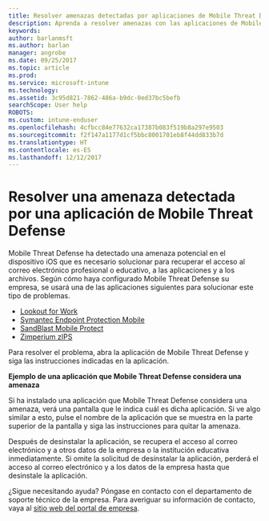 ```yaml
---
title: Resolver amenazas detectadas por aplicaciones de Mobile Threat Defense en iOS | Microsoft Docs
description: Aprenda a resolver amenazas con las aplicaciones de Mobile Threat Defense para iOS.
keywords: 
author: barlanmsft
ms.author: barlan
manager: angrobe
ms.date: 09/25/2017
ms.topic: article
ms.prod: 
ms.service: microsoft-intune
ms.technology: 
ms.assetid: 3c95d821-7862-486a-b9dc-0ed37bc5befb
searchScope: User help
ROBOTS: 
ms.custom: intune-enduser
ms.openlocfilehash: 4cfbcc84e77632ca17387b083f519b8a297e9503
ms.sourcegitcommit: f2f147a1177d1cf5bbc8001701eb8f44dd833b7d
ms.translationtype: HT
ms.contentlocale: es-ES
ms.lasthandoff: 12/12/2017
---
```

# <a name="resolve-a-threat-found-by-a-mobile-threat-defense-app"></a>Resolver una amenaza detectada por una aplicación de Mobile Threat Defense

Mobile Threat Defense ha detectado una amenaza potencial en el dispositivo iOS que es necesario solucionar para recuperar el acceso al correo electrónico profesional o educativo, a las aplicaciones y a los archivos. Según cómo haya configurado Mobile Threat Defense su empresa, se usará una de las aplicaciones siguientes para solucionar este tipo de problemas.


* [Lookout for Work](you-need-to-resolve-a-threat-found-by-lookout-for-work-ios.md)
* [Symantec Endpoint Protection Mobile](you-need-to-resolve-a-threat-found-by-skycure-ios.md)
* [SandBlast Mobile Protect](you-need-to-resolve-a-threat-found-by-checkpoint-ios.md)
* [Zimperium zIPS](you-need-to-resolve-a-threat-found-by-zips-ios.md)

Para resolver el problema, abra la aplicación de Mobile Threat Defense y siga las instrucciones indicadas en la aplicación.

**Ejemplo de una aplicación que Mobile Threat Defense considera una amenaza**

Si ha instalado una aplicación que Mobile Threat Defense considera una amenaza, verá una pantalla que le indica cuál es dicha aplicación. Si ve algo similar a esto, pulse el nombre de la aplicación que se muestra en la parte superior de la pantalla y siga las instrucciones para quitar la amenaza.

Después de desinstalar la aplicación, se recupera el acceso al correo electrónico y a otros datos de la empresa o la institución educativa inmediatamente. Si omite la solicitud de desinstalar la aplicación, perderá el acceso al correo electrónico y a los datos de la empresa hasta que desinstale la aplicación.

¿Sigue necesitando ayuda? Póngase en contacto con el departamento de soporte técnico de la empresa. Para averiguar su información de contacto, vaya al [sitio web del portal de empresa](https://portal.manage.microsoft.com#HelpDeskDialog).

